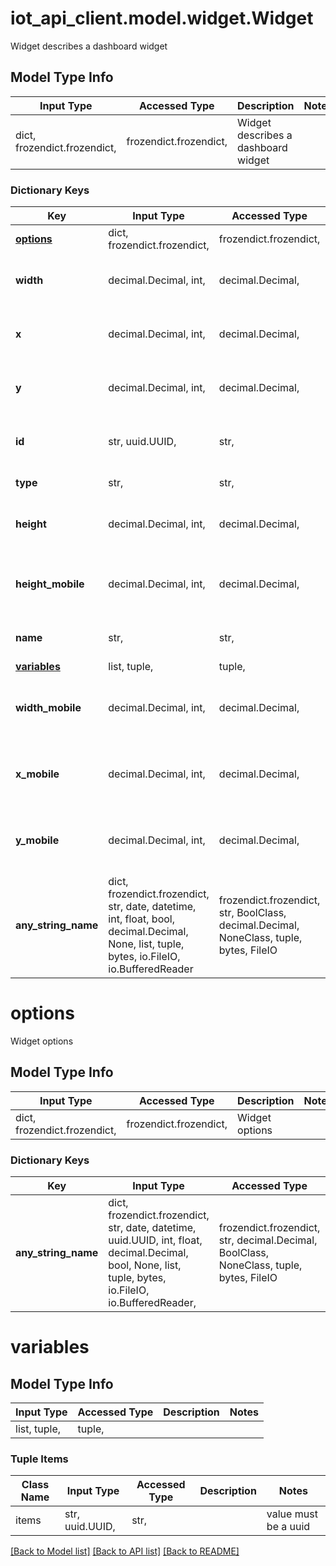 # iot_api_client.model.widget.Widget

Widget describes a dashboard widget

## Model Type Info
Input Type | Accessed Type | Description | Notes
------------ | ------------- | ------------- | -------------
dict, frozendict.frozendict,  | frozendict.frozendict,  | Widget describes a dashboard widget | 

### Dictionary Keys
Key | Input Type | Accessed Type | Description | Notes
------------ | ------------- | ------------- | ------------- | -------------
**[options](#options)** | dict, frozendict.frozendict,  | frozendict.frozendict,  | Widget options | 
**width** | decimal.Decimal, int,  | decimal.Decimal,  | Widget current width for desktop | value must be a 64 bit integer
**x** | decimal.Decimal, int,  | decimal.Decimal,  | Widget x position for desktop | value must be a 64 bit integer
**y** | decimal.Decimal, int,  | decimal.Decimal,  | Widget y position for desktop | value must be a 64 bit integer
**id** | str, uuid.UUID,  | str,  | The UUID of the widget, set by client | value must be a uuid
**type** | str,  | str,  | The type of the widget | 
**height** | decimal.Decimal, int,  | decimal.Decimal,  | Widget current height for desktop | value must be a 64 bit integer
**height_mobile** | decimal.Decimal, int,  | decimal.Decimal,  | Widget current height for mobile | [optional] value must be a 64 bit integer
**name** | str,  | str,  | The name of the widget | [optional] 
**[variables](#variables)** | list, tuple,  | tuple,  |  | [optional] 
**width_mobile** | decimal.Decimal, int,  | decimal.Decimal,  | Widget current width for mobile | [optional] value must be a 64 bit integer
**x_mobile** | decimal.Decimal, int,  | decimal.Decimal,  | Widget x position for mobile | [optional] value must be a 64 bit integer
**y_mobile** | decimal.Decimal, int,  | decimal.Decimal,  | Widget y position for mobile | [optional] value must be a 64 bit integer
**any_string_name** | dict, frozendict.frozendict, str, date, datetime, int, float, bool, decimal.Decimal, None, list, tuple, bytes, io.FileIO, io.BufferedReader | frozendict.frozendict, str, BoolClass, decimal.Decimal, NoneClass, tuple, bytes, FileIO | any string name can be used but the value must be the correct type | [optional]

# options

Widget options

## Model Type Info
Input Type | Accessed Type | Description | Notes
------------ | ------------- | ------------- | -------------
dict, frozendict.frozendict,  | frozendict.frozendict,  | Widget options | 

### Dictionary Keys
Key | Input Type | Accessed Type | Description | Notes
------------ | ------------- | ------------- | ------------- | -------------
**any_string_name** | dict, frozendict.frozendict, str, date, datetime, uuid.UUID, int, float, decimal.Decimal, bool, None, list, tuple, bytes, io.FileIO, io.BufferedReader,  | frozendict.frozendict, str, decimal.Decimal, BoolClass, NoneClass, tuple, bytes, FileIO | any string name can be used but the value must be the correct type | [optional]

# variables

## Model Type Info
Input Type | Accessed Type | Description | Notes
------------ | ------------- | ------------- | -------------
list, tuple,  | tuple,  |  | 

### Tuple Items
Class Name | Input Type | Accessed Type | Description | Notes
------------- | ------------- | ------------- | ------------- | -------------
items | str, uuid.UUID,  | str,  |  | value must be a uuid

[[Back to Model list]](../../README.md#documentation-for-models) [[Back to API list]](../../README.md#documentation-for-api-endpoints) [[Back to README]](../../README.md)

